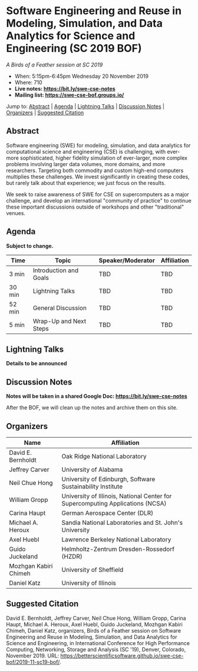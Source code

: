 # Software Engineering and Reuse in Modeling, Simulation, and Data Analytics for Science and Engineering (SC 2019 BOF)

*A Birds of a Feather session at SC 2019*
- When: 5:15pm-6:45pm Wednesday 20 November 2019
- Where: 710
- **Live notes: <https://bit.ly/swe-cse-notes>**
- **Mailing list: <https://swe-cse-bof.groups.io/>**

Jump to: [Abstract](#abstract) \| [Agenda](#agenda) \| [Lightning Talks](#lightning-talks) \| [Discussion Notes](#discussion-notes) \| [Organizers](#organizers) \|  [Suggested Citation](#suggested-citation)

## Abstract

Software engineering (SWE) for modeling, simulation, and data
analytics for computational science and engineering (CSE) is
challenging, with ever-more sophisticated, higher fidelity simulation
of ever-larger, more complex problems involving larger data volumes,
more domains, and more researchers. Targeting both commodity and
custom high-end computers multiplies these challenges. We invest
significantly in creating these codes, but rarely talk about that
experience; we just focus on the results.

We seek to raise awareness of SWE for CSE on supercomputers as a major
challenge, and develop an international "community of practice" to
continue these important discussions outside of workshops and other
"traditional" venues.

## Agenda

**Subject to change.**

Time | Topic | Speaker/Moderator | Affiliation
-----|-------|---------|------------
3 min | Introduction and Goals | TBD | TBD
30 min | Lightning Talks | TBD | TBD
52 min | General Discussion | TBD | TBD
5 min | Wrap-Up and Next Steps | TBD | TBD

## Lightning Talks

**Details to be announced**

## Discussion Notes

**Notes will be taken in a shared Google Doc: <https://bit.ly/swe-cse-notes>**

After the BOF, we will clean up the notes and archive them on this site.

## Organizers

Name | Affiliation
-----|------------
David E. Bernholdt | Oak Ridge National Laboratory
Jeffrey Carver | University of Alabama
Neil Chue Hong | University of Edinburgh, Software Sustainability Institute
William Gropp | University of Illinois, National Center for Supercomputing Applications (NCSA)
Carina Haupt | German Aerospace Center (DLR)
Michael A. Heroux | Sandia National Laboratories and St. John's University
Axel Huebl | Lawrence Berkeley National Laboratory
Guido Juckeland | Helmholtz-Zentrum Dresden-Rossedorf (HZDR)
Mozhgan Kabiri Chimeh | University of Sheffield
Daniel Katz | University of Illinois

## Suggested Citation

David E. Bernholdt, Jeffrey Carver, Neil Chue Hong, William Gropp,
Carina Haupt, Michael A. Heroux, Axel Huebl, Guido Juckeland, Mozhgan
Kabiri Chimeh, Daniel Katz, organizers, Birds of a Feather session on
Software Engineering and Reuse in Modeling, Simulation, and Data
Analytics for Science and Engineering, in International Conference for
High Performance Computing, Networking, Storage and Analysis (SC '19),
Denver, Colorado, November 2019. URL:
<https://betterscientificsoftware.github.io/swe-cse-bof/2019-11-sc19-bof/>.
